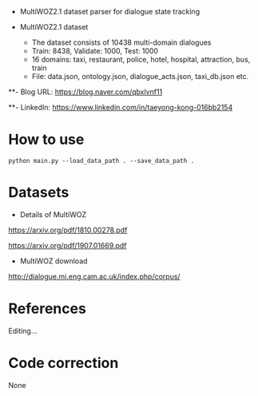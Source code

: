 - MultiWOZ2.1 dataset parser for dialogue state tracking

- MultiWOZ2.1 dataset
  - The dataset consists of 10438 multi-domain dialogues
  - Train: 8438, Validate: 1000, Test: 1000
  - 16 domains: taxi, restaurant, police, hotel, hospital, attraction, bus, train
  - File: data.json, ontology.json, dialogue_acts.json, taxi_db.json etc.
  
  
**- Blog URL: https://blog.naver.com/qbxlvnf11

**- LinkedIn: https://www.linkedin.com/in/taeyong-kong-016bb2154

How to use
=============

```
python main.py --load_data_path . --save_data_path .
```


Datasets
=============

- Details of MultiWOZ

https://arxiv.org/pdf/1810.00278.pdf

https://arxiv.org/pdf/1907.01669.pdf

- MultiWOZ download

http://dialogue.mi.eng.cam.ac.uk/index.php/corpus/


References
=============

Editing...


Code correction
=============

None
